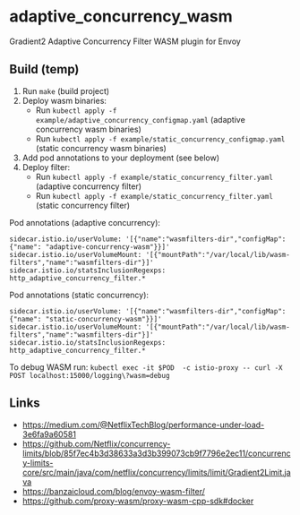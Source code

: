 # adaptive_concurrency_wasm
Gradient2 Adaptive Concurrency Filter WASM plugin for Envoy

## Build (temp)

1) Run `make` (build project)
1) Deploy wasm binaries:
   * Run `kubectl apply -f example/adaptive_concurrency_configmap.yaml` (adaptive concurrency wasm binaries)
   * Run `kubectl apply -f example/static_concurrency_configmap.yaml` (static concurrency wasm binaries)
1) Add pod annotations to your deployment (see below)
1) Deploy filter:
   * Run `kubectl apply -f example/static_concurrency_filter.yaml` (adaptive concurrency filter)
   * Run `kubectl apply -f example/static_concurrency_filter.yaml` (static concurrency filter)

Pod annotations (adaptive concurrency):
```
sidecar.istio.io/userVolume: '[{"name":"wasmfilters-dir","configMap": {"name": "adaptive-concurrency-wasm"}}]'
sidecar.istio.io/userVolumeMount: '[{"mountPath":"/var/local/lib/wasm-filters","name":"wasmfilters-dir"}]'
sidecar.istio.io/statsInclusionRegexps: http_adaptive_concurrency_filter.*
```

Pod annotations (static concurrency):
```
sidecar.istio.io/userVolume: '[{"name":"wasmfilters-dir","configMap": {"name": "static-concurrency-wasm"}}]'
sidecar.istio.io/userVolumeMount: '[{"mountPath":"/var/local/lib/wasm-filters","name":"wasmfilters-dir"}]'
sidecar.istio.io/statsInclusionRegexps: http_adaptive_concurrency_filter.*
```

To debug WASM run:
`kubectl exec -it $POD  -c istio-proxy -- curl -X POST localhost:15000/logging\?wasm=debug`

## Links
 - https://medium.com/@NetflixTechBlog/performance-under-load-3e6fa9a60581
 - https://github.com/Netflix/concurrency-limits/blob/85f7ec4b3d38633a3d3b399073cb9f7796e2ec11/concurrency-limits-core/src/main/java/com/netflix/concurrency/limits/limit/Gradient2Limit.java
 - https://banzaicloud.com/blog/envoy-wasm-filter/
 - https://github.com/proxy-wasm/proxy-wasm-cpp-sdk#docker